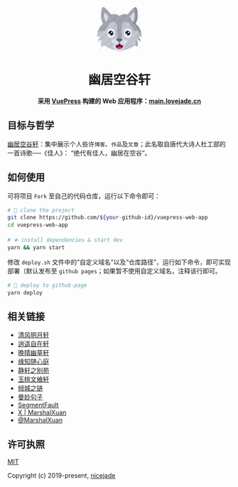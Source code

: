 <p align="center"><a href="https://main.lovejade.cn/?utm_source=github.com" target="_blank"><img width="100"src="https://raw.githubusercontent.com/nicejade/main.lovejade.cn/master/docs/.vuepress/public/logo.png"></a></p>

<h1 align="center">幽居空谷轩</h1>

<div align="center">
  <strong>
    采用 <a href="https://vuepress.vuejs.org/?utm_source=lovejade.cn">VuePress</a> 构建的 Web 应用程序：<a href="https://main.lovejade.cn/?utm_source=github.com">main.lovejade.cn</a>
  </strong>
</div>

## 目标与哲学

[幽居空谷轩](https://main.lovejade.cn)：集中展示个人些许`博客`、`作品`及`文章`；此名取自唐代大诗人杜工部的一首诗歌──《佳人》： “绝代有佳人，幽居在空谷”。

## 如何使用

可将项目 `Fork` 至自己的代码仓库，运行以下命令即可：

```bash
# 🎉 clone the project
git clone https://github.com/${your-github-id}/vuepress-web-app
cd vuepress-web-app

# ➕ install dependencies & start dev
yarn && yarn start
```

修改 `deploy.sh` 文件中的“自定义域名”以及“仓库路径”，运行如下命令，即可实现部署（默认发布至 `github pages`；如果暂不使用自定义域名，注释该行即可。

```bash
# 🚀 deploy to github-page
yarn deploy
```

## 相关链接

- [清风明月轩](https://www.lovejade.cn/)
- [逍遥自在轩](https://www.niceshare.site/)
- [晚晴幽草轩](https://www.jeffjade.com/)
- [缘知随心庭](https://fine.niceshare.site/)
- [静轩之别苑](https://quickapp.lovejade.cn/)
- [玉桃文飨轩](https://share.lovejade.cn/)
- [倾城之链](https://site.lovejade.cn/)
- [曼妙句子](https://read.lovejade.cn/)
- [SegmentFault](https://segmentfault.com/u/jeffjade)
- [X | MarshalXuan](https://x.com/MarshalXuan)
- [@MarshalXuan](https://www.youtube.com/@MarshalXuan)

## 许可执照

[MIT](http://opensource.org/licenses/MIT)

Copyright (c) 2019-present, [nicejade](https://www.lovejade.cn//?utm_source=github.com)
